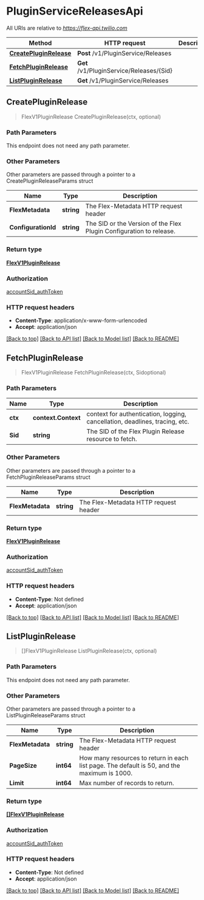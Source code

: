 # PluginServiceReleasesApi

All URIs are relative to *https://flex-api.twilio.com*

Method | HTTP request | Description
------------- | ------------- | -------------
[**CreatePluginRelease**](PluginServiceReleasesApi.md#CreatePluginRelease) | **Post** /v1/PluginService/Releases | 
[**FetchPluginRelease**](PluginServiceReleasesApi.md#FetchPluginRelease) | **Get** /v1/PluginService/Releases/{Sid} | 
[**ListPluginRelease**](PluginServiceReleasesApi.md#ListPluginRelease) | **Get** /v1/PluginService/Releases | 



## CreatePluginRelease

> FlexV1PluginRelease CreatePluginRelease(ctx, optional)





### Path Parameters

This endpoint does not need any path parameter.

### Other Parameters

Other parameters are passed through a pointer to a CreatePluginReleaseParams struct


Name | Type | Description
------------- | ------------- | -------------
**FlexMetadata** | **string** | The Flex-Metadata HTTP request header
**ConfigurationId** | **string** | The SID or the Version of the Flex Plugin Configuration to release.

### Return type

[**FlexV1PluginRelease**](FlexV1PluginRelease.md)

### Authorization

[accountSid_authToken](../README.md#accountSid_authToken)

### HTTP request headers

- **Content-Type**: application/x-www-form-urlencoded
- **Accept**: application/json

[[Back to top]](#) [[Back to API list]](../README.md#documentation-for-api-endpoints)
[[Back to Model list]](../README.md#documentation-for-models)
[[Back to README]](../README.md)


## FetchPluginRelease

> FlexV1PluginRelease FetchPluginRelease(ctx, Sidoptional)





### Path Parameters


Name | Type | Description
------------- | ------------- | -------------
**ctx** | **context.Context** | context for authentication, logging, cancellation, deadlines, tracing, etc.
**Sid** | **string** | The SID of the Flex Plugin Release resource to fetch.

### Other Parameters

Other parameters are passed through a pointer to a FetchPluginReleaseParams struct


Name | Type | Description
------------- | ------------- | -------------
**FlexMetadata** | **string** | The Flex-Metadata HTTP request header

### Return type

[**FlexV1PluginRelease**](FlexV1PluginRelease.md)

### Authorization

[accountSid_authToken](../README.md#accountSid_authToken)

### HTTP request headers

- **Content-Type**: Not defined
- **Accept**: application/json

[[Back to top]](#) [[Back to API list]](../README.md#documentation-for-api-endpoints)
[[Back to Model list]](../README.md#documentation-for-models)
[[Back to README]](../README.md)


## ListPluginRelease

> []FlexV1PluginRelease ListPluginRelease(ctx, optional)





### Path Parameters

This endpoint does not need any path parameter.

### Other Parameters

Other parameters are passed through a pointer to a ListPluginReleaseParams struct


Name | Type | Description
------------- | ------------- | -------------
**FlexMetadata** | **string** | The Flex-Metadata HTTP request header
**PageSize** | **int64** | How many resources to return in each list page. The default is 50, and the maximum is 1000.
**Limit** | **int64** | Max number of records to return.

### Return type

[**[]FlexV1PluginRelease**](FlexV1PluginRelease.md)

### Authorization

[accountSid_authToken](../README.md#accountSid_authToken)

### HTTP request headers

- **Content-Type**: Not defined
- **Accept**: application/json

[[Back to top]](#) [[Back to API list]](../README.md#documentation-for-api-endpoints)
[[Back to Model list]](../README.md#documentation-for-models)
[[Back to README]](../README.md)

